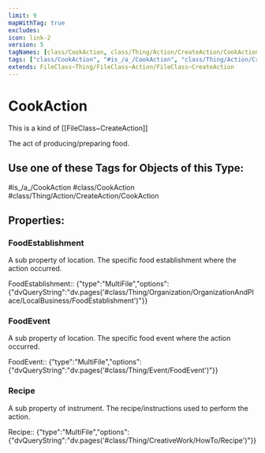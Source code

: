 ```yaml
---
limit: 9
mapWithTag: true
excludes:
icon: link-2
version: 5
tagNames: [class/CookAction, class/Thing/Action/CreateAction/CookAction, is_a_/CookAction, schema-org/CookAction]
tags: ["class/CookAction", "#is_/a_/CookAction", "class/Thing/Action/CreateAction/CookAction"]
extends: FileClass~Thing/FileClass~Action/FileClass~CreateAction
---
```


# CookAction
This is a kind of [[FileClass~CreateAction]]

The act of producing/preparing food.


## Use one of these Tags for Objects of this Type:

#is_/a_/CookAction
#class/CookAction
#class/Thing/Action/CreateAction/CookAction

## Properties:

### FoodEstablishment
A sub property of location. The specific food establishment where the action occurred.

FoodEstablishment:: {"type":"MultiFile","options":{"dvQueryString":"dv.pages('#class/Thing/Organization/OrganizationAndPlace/LocalBusiness/FoodEstablishment')"}}

### FoodEvent
A sub property of location. The specific food event where the action occurred.

FoodEvent:: {"type":"MultiFile","options":{"dvQueryString":"dv.pages('#class/Thing/Event/FoodEvent')"}}

### Recipe
A sub property of instrument. The recipe/instructions used to perform the action.

Recipe:: {"type":"MultiFile","options":{"dvQueryString":"dv.pages('#class/Thing/CreativeWork/HowTo/Recipe')"}}


